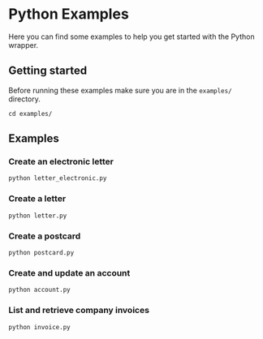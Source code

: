 # Python Examples

Here you can find some examples to help you get started with the Python wrapper.

## Getting started
Before running these examples make sure you are in the `examples/` directory.
```
cd examples/
```

## Examples

### Create an electronic letter
```
python letter_electronic.py
```

### Create a letter
```
python letter.py
```

### Create a postcard
```
python postcard.py
```

### Create and update an account
```
python account.py
```

### List and retrieve company invoices
```
python invoice.py
```
